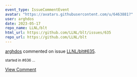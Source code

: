 ```yaml
---
event_type: IssueCommentEvent
avatar: "https://avatars.githubusercontent.com/u/6463881?"
user: arghdos
date: 2023-05-17
repo_name: LLNL/blt
html_url: https://github.com/LLNL/blt/issues/635
repo_url: https://github.com/LLNL/blt
---
```


<a href='https://github.com/arghdos' target='_blank'>arghdos</a> commented on issue <a href='https://github.com/LLNL/blt/issues/635' target='_blank'>LLNL/blt#635</a>.

<small>started in #636 ...</small>

<a href='https://github.com/LLNL/blt/issues/635' target='_blank'>View Comment</a>